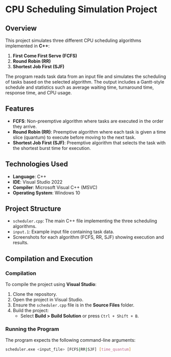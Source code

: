 # CPU Scheduling Simulation Project

## Overview

This project simulates three different CPU scheduling algorithms implemented in **C++**:

1. **First Come First Serve (FCFS)** 
2. **Round Robin (RR)** 
3. **Shortest Job First (SJF)**

The program reads task data from an input file and simulates the scheduling of tasks based on the selected algorithm. The output includes a Gantt-style schedule and statistics such as average waiting time, turnaround time, response time, and CPU usage.

## Features

- **FCFS**: Non-preemptive algorithm where tasks are executed in the order they arrive.
- **Round Robin (RR)**: Preemptive algorithm where each task is given a time slice (quantum) to execute before moving to the next task.
- **Shortest Job First (SJF)**: Preemptive algorithm that selects the task with the shortest burst time for execution.

## Technologies Used

- **Language**: C++
- **IDE**: Visual Studio 2022
- **Compiler**: Microsoft Visual C++ (MSVC)
- **Operating System**: Windows 10

## Project Structure

- `scheduler.cpp`: The main C++ file implementing the three scheduling algorithms.
- `input.1`: Example input file containing task data.
- Screenshots for each algorithm (FCFS, RR, SJF) showing execution and results.

## Compilation and Execution

### Compilation

To compile the project using **Visual Studio**:

1. Clone the repository.
2. Open the project in Visual Studio.
3. Ensure the `scheduler.cpp` file is in the **Source Files** folder.
4. Build the project:
   - Select **Build > Build Solution** or press `Ctrl + Shift + B`.

### Running the Program

The program expects the following command-line arguments:

```bash
scheduler.exe <input_file> [FCFS|RR|SJF] [time_quantum]
